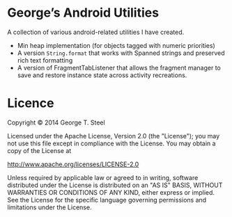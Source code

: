# George’s Android Utilities

A collection of various android-related utilities I have created. 

* Min heap implementation (for objects tagged with numeric priorities)
* A version `String.format` that works with Spanned strings and preserved rich text formatting
* A version of FragmentTabListener that allows the fragment manager to save and
  restore instance state across activity recreations. 

# Licence

Copyright © 2014 George T. Steel

Licensed under the Apache License, Version 2.0 (the "License");
you may not use this file except in compliance with the License.
You may obtain a copy of the License at

http://www.apache.org/licenses/LICENSE-2.0

Unless required by applicable law or agreed to in writing, software
distributed under the License is distributed on an "AS IS" BASIS,
WITHOUT WARRANTIES OR CONDITIONS OF ANY KIND, either express or implied.
See the License for the specific language governing permissions and
limitations under the License.